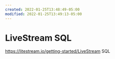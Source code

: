 ```yaml
---
created: 2022-01-25T13:48:49-05:00
modified: 2022-01-25T13:49:13-05:00
---
```


# LiveStream SQL

https://litestream.io/getting-started/LiveStream SQL
